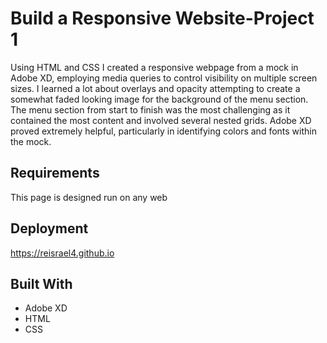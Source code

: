 # Build a Responsive Website-Project 1
Using HTML and CSS I created a responsive webpage from a mock in Adobe XD, employing media queries to control visibility on multiple screen sizes. I learned a lot about overlays and opacity attempting to create a somewhat faded looking image for the background of the menu section. The menu section from start to finish was the most challenging as it contained the most content and involved several nested grids. Adobe XD proved extremely helpful, particularly in identifying colors and fonts within the mock. 

## Requirements
This page is designed run on any web

## Deployment
https://reisrael4.github.io

## Built With
* Adobe XD
* HTML
* CSS